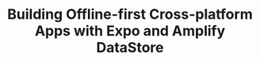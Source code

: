 ---
title: Building Offline-first Cross-platform Apps with Expo and Amplify DataStore
description: "Learn how to create a new Amplify DataStore project, integrate it with Expo, deploy it to AWS, and interact with it from a two different platforms: Web and  iOS. We'll demo queries, mutations, and subscriptions as well as how to test out the offline functionality."
banner: './banner.jpg'
authorIds:
  - nader-dabit
href: https://www.youtube.com/watch?v=J1cS13mb-Rs
platforms:
  - React
  - React Native
categories:
  - API (GraphQL)
---
